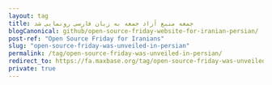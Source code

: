 ```yaml
---
layout: tag
title: جمعه منبع آزاد جمعه به زبان فارسی رونمایی شد
blogCanonical: github/open-source-friday-website-for-iranian-persian/
post-ref: "Open Source Friday for Iranians"
slug: "open-source-friday-was-unveiled-in-persian"
permalink: /tag/open-source-friday-was-unveiled-in-persian/
redirect_to: https://fa.maxbase.org/tag/open-source-friday-was-unveiled-in-persian/
private: true
---
```


